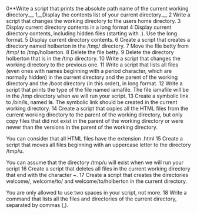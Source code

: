 0**Write a script that prints the absolute path name of the current working directory.__
1__Display the contents list of your current directory.__
2 Write a script that changes the working directory to the users home directory.
3 Display current directory contents in a long format
4 Display current directory contents, including hidden files (starting with .). Use the long format.
5 Display current directory contents.
6 Create a script that creates a directory named holberton in the /tmp/ directory.
7 Move the file betty from /tmp/ to /tmp/holberton.
8 Delete the file betty.
9 Delete the directory holberton that is in the /tmp directory.
10 Write a script that changes the working directory to the previous one.
11 Write a script that lists all files (even ones with names beginning with a period character, which are normally hidden) in the current directory and the parent of the working directory and the /boot directory (in this order), in long format.
12 Write a script that prints the type of the file named iamafile. The file iamafile will be in the /tmp directory when we will run your script.
13 Create a symbolic link to /bin/ls, named __ls__. The symbolic link should be created in the current working directory.
14 Create a script that copies all the HTML files from the current working directory to the parent of the working directory, but only copy files that did not exist in the parent of the working directory or were newer than the versions in the parent of the working directory.

You can consider that all HTML files have the extension .html
15 Create a script that moves all files beginning with an uppercase letter to the directory /tmp/u.

You can assume that the directory /tmp/u will exist when we will run your script
16 Create a script that deletes all files in the current working directory that end with the character ~.
17 Create a script that creates the directories welcome/, welcome/to/ and welcome/to/holberton in the current directory.

You are only allowed to use two spaces in your script, not more.
18 Write a command that lists all the files and directories of the current directory, separated by commas (,).